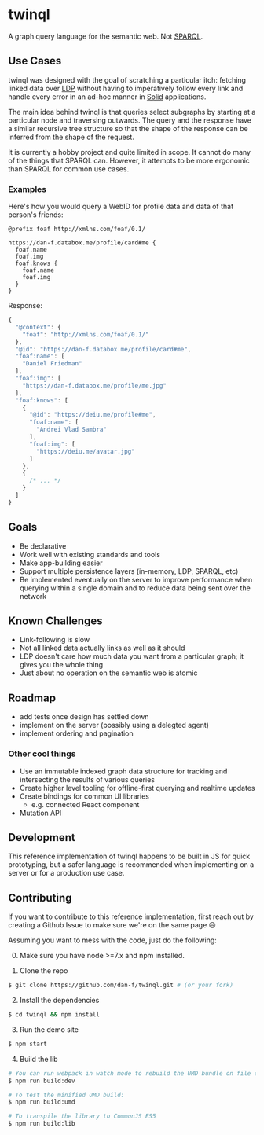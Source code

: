 # twinql

A graph query language for the semantic web.  Not [SPARQL](https://www.w3.org/TR/sparql11-query/).


## Use Cases

twinql was designed with the goal of scratching a particular itch: fetching
linked data over [LDP](https://www.w3.org/TR/2015/REC-ldp-20150226/) without
having to imperatively follow every link and handle every error in an ad-hoc
manner in [Solid](https://solid.mit.edu) applications.

The main idea behind twinql is that queries select subgraphs by starting at a
particular node and traversing outwards.  The query and the response have a
similar recursive tree structure so that the shape of the response can be
inferred from the shape of the request.

It is currently a hobby project and quite limited in scope.  It cannot do many
of the things that SPARQL can.  However, it attempts to be more ergonomic than
SPARQL for common use cases.

### Examples
Here's how you would query a WebID for profile data and data of that person's
friends:

```
@prefix foaf http://xmlns.com/foaf/0.1/

https://dan-f.databox.me/profile/card#me {
  foaf.name
  foaf.img
  foaf.knows {
    foaf.name
    foaf.img
  }
}
```
Response:
```js
{
  "@context": {
    "foaf": "http://xmlns.com/foaf/0.1/"
  },
  "@id": "https://dan-f.databox.me/profile/card#me",
  "foaf:name": [
    "Daniel Friedman"
  ],
  "foaf:img": [
    "https://dan-f.databox.me/profile/me.jpg"
  ],
  "foaf:knows": [
    {
      "@id": "https://deiu.me/profile#me",
      "foaf:name": [
        "Andrei Vlad Sambra"
      ],
      "foaf:img": [
        "https://deiu.me/avatar.jpg"
      ]
    },
    {
      /* ... */
    }
  ]
}
```


## Goals

- Be declarative
- Work well with existing standards and tools
- Make app-building easier
- Support multiple persistence layers (in-memory, LDP, SPARQL, etc)
- Be implemented eventually on the server to improve performance when querying
  within a single domain and to reduce data being sent over the network


## Known Challenges

- Link-following is slow
- Not all linked data actually links as well as it should
- LDP doesn't care how much data you want from a particular graph; it gives you
  the whole thing
- Just about no operation on the semantic web is atomic


## Roadmap

- add tests once design has settled down
- implement on the server (possibly using a delegted agent)
- implement ordering and pagination

### Other cool things

- Use an immutable indexed graph data structure for tracking and intersecting
  the results of various queries
- Create higher level tooling for offline-first querying and realtime updates
- Create bindings for common UI libraries
  - e.g. connected React component
- Mutation API

## Development

This reference implementation of twinql happens to be built in JS for quick
prototyping, but a safer language is recommended when implementing on a server
or for a production use case.

## Contributing

If you want to contribute to this reference implementation, first reach out by creating a Github Issue to make sure we're on the same page :smile:

Assuming you want to mess with the code, just do the following:

0) Make sure you have node >=7.x and npm installed.

1) Clone the repo

```bash
$ git clone https://github.com/dan-f/twinql.git # (or your fork)
```

2) Install the dependencies

```bash
$ cd twinql && npm install
```

3) Run the demo site

```bash
$ npm start
```

4) Build the lib

```bash
# You can run webpack in watch mode to rebuild the UMD bundle on file changes.  This is useful when prototyping with the demo site.
$ npm run build:dev

# To test the minified UMD build:
$ npm run build:umd

# To transpile the library to CommonJS ES5
$ npm run build:lib
```
